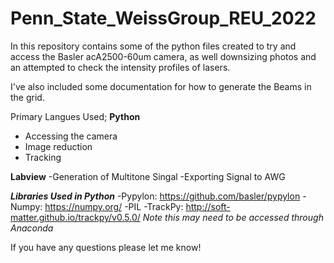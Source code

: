 # Penn_State_WeissGroup_REU_2022

In this repository contains some of the python files created to try and access the Basler acA2500-60um camera, as well downsizing photos and an attempted to check the intensity profiles of lasers. 

I've also included some documentation for how to generate the Beams in the grid.

Primary Langues Used; 
**Python**
- Accessing the camera
- Image reduction
- Tracking 

**Labview**
-Generation of Multitone Singal 
-Exporting Signal to AWG



**_Libraries Used in Python_**
-Pypylon: https://github.com/basler/pypylon
-Numpy: https://numpy.org/
-PIL
-TrackPy: http://soft-matter.github.io/trackpy/v0.5.0/ *Note this may need to be accessed through Anaconda*

If you have any questions please let me know! 

